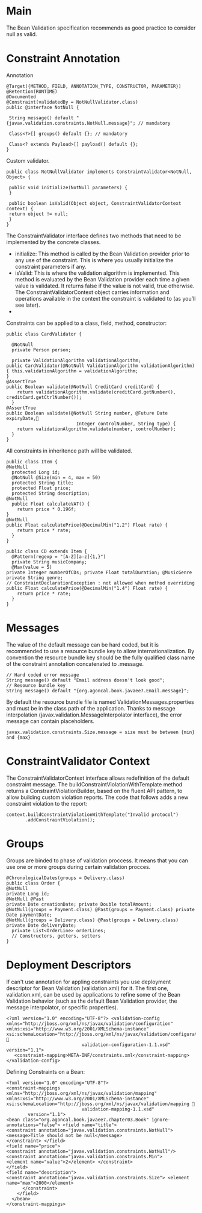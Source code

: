 Main
=====
The Bean Validation specification recommends as good practice to consider null as valid.



Constraint Annotation
=====

Annotation
```
@Target({METHOD, FIELD, ANNOTATION_TYPE, CONSTRUCTOR, PARAMETER})
@Retention(RUNTIME)
@Documented
@Constraint(validatedBy = NotNullValidator.class)
public @interface NotNull {
 
 String message() default "{javax.validation.constraints.NotNull.message}"; // mandatory
 
 Class<?>[] groups() default {}; // mandatory
 
 Class<? extends Payload>[] payload() default {};
}
```
Custom validator.
```
public class NotNullValidator implements ConstraintValidator<NotNull, Object> {
 
 public void initialize(NotNull parameters) {
 }
 
 public boolean isValid(Object object, ConstraintValidatorContext context) {
 return object != null;
 }
}
```

The ConstraintValidator interface defines two methods that need to be implemented by the concrete classes.
* initialize: This method is called by the Bean Validation provider prior to any use of the constraint. This is where you usually initialize the constraint parameters if any.
* isValid: This is where the validation algorithm is implemented. This method is evaluated by the Bean Validation provider each time a given value is validated. It returns false if the value is not valid, true otherwise. The ConstraintValidatorContext object carries information and operations available in the context the constraint is validated to (as you’ll see later).
* 

Constraints can be applied to a class, field, method, constructor:

```
public class CardValidator {
  
  @NotNull
  private Person person;
  
  private ValidationAlgorithm validationAlgorithm;
public CardValidator(@NotNull ValidationAlgorithm validationAlgorithm) { this.validationAlgorithm = validationAlgorithm;
}
@AssertTrue
public Boolean validate(@NotNull CreditCard creditCard) {
    return validationAlgorithm.validate(creditCard.getNumber(), creditCard.getCtrlNumber());
  }
@AssertTrue
public Boolean validate(@NotNull String number, @Future Date expiryDate,
                          Integer controlNumber, String type) {
    return validationAlgorithm.validate(number, controlNumber);
  }
}
```
All constraints in inheritence path will be validated.
```
public class Item {
@NotNull
  protected Long id;
  @NotNull @Size(min = 4, max = 50)
  protected String title;
  protected Float price;
  protected String description;
@NotNull
  public Float calculateVAT() {
    return price * 0.196f;
}
@NotNull
public Float calculatePrice(@DecimalMin("1.2") Float rate) {
    return price * rate;
  }
}
```
```
public class CD extends Item {
  @Pattern(regexp = "[A-Z][a-z]{1,}")
  private String musicCompany;
  @Max(value = 5)
private Integer numberOfCDs; private Float totalDuration; @MusicGenre
private String genre;
// ConstraintDeclarationException : not allowed when method overriding public Float calculatePrice(@DecimalMin("1.4") Float rate) {
    return price * rate;
  }
}
```
Messages
====
The value of the default message can be hard coded, but it is recommended to use a resource bundle key to allow internationalization. By convention the resource bundle key should be the fully qualified class name of the constraint annotation concatenated to .message.
```
// Hard coded error message
String message() default "Email address doesn't look good";
// Resource bundle key
String message() default "{org.agoncal.book.javaee7.Email.message}";
```
By default the resource bundle file is named ValidationMessages.properties and must be in the class path of the application.
Thanks to message interpolation (javax.validation.MessageInterpolator interface), the error message can contain placeholders.
```
javax.validation.constraints.Size.message = size must be between {min} and {max}
```

ConstraintValidator Context
====
The ConstraintValidatorContext interface allows redefinition of the default constraint message. The buildConstraintViolationWithTemplate method returns a ConstraintViolationBuilder, based on the fluent API pattern, to allow building custom violation reports. The code that follows adds a new constraint violation to the report:
```
context.buildConstraintViolationWithTemplate("Invalid protocol")
       .addConstraintViolation();
```

Groups
===
Groups are binded to phase of validation proccess. It means that you can use one or more groups during certain validation procces.
```
@ChronologicalDates(groups = Delivery.class)
public class Order {
@NotNull
private Long id;
@NotNull @Past
private Date creationDate; private Double totalAmount;
@NotNull(groups = Payment.class) @Past(groups = Payment.class) private Date paymentDate;
@NotNull(groups = Delivery.class) @Past(groups = Delivery.class) private Date deliveryDate;
  private List<OrderLine> orderLines;
  // Constructors, getters, setters
}
```

Deployment Descriptors
====
If can't use annotation for appling constraints you use deployment descriptor for Bean Validation (validation.xml) for it. The first one, validation.xml, can be used by applications to refine some of the Bean Validation behavior (such as the default Bean Validation provider, the message interpolator, or specific properties).
```
<?xml version="1.0" encoding="UTF-8"?> <validation-config
xmlns="http://jboss.org/xml/ns/javax/validation/configuration" xmlns:xsi="http://www.w3.org/2001/XMLSchema-instance" xsi:schemaLocation="http://jboss.org/xml/ns/javax/validation/configuration 
                            validation-configuration-1.1.xsd"
version="1.1">
   <constraint-mapping>META-INF/constraints.xml</constraint-mapping>
</validation-config>
```
Defining Constraints on a Bean:
```
<?xml version="1.0" encoding="UTF-8"?>
<constraint-mappings
xmlns="http://jboss.org/xml/ns/javax/validation/mapping" xmlns:xsi="http://www.w3.org/2001/XMLSchema-instance" xsi:schemaLocation="http://jboss.org/xml/ns/javax/validation/mapping 
                            validation-mapping-1.1.xsd"
        version="1.1">
<bean class="org.agoncal.book.javaee7.chapter03.Book" ignore-annotations="false"> <field name="title">
<constraint annotation="javax.validation.constraints.NotNull"> <message>Title should not be null</message>
</constraint> </field>
<field name="price">
<constraint annotation="javax.validation.constraints.NotNull"/> <constraint annotation="javax.validation.constraints.Min">
<element name="value">2</element> </constraint>
</field>
<field name="description">
<constraint annotation="javax.validation.constraints.Size"> <element name="max">2000</element>
      </constraint>
    </field>
  </bean>
</constraint-mappings>
```
